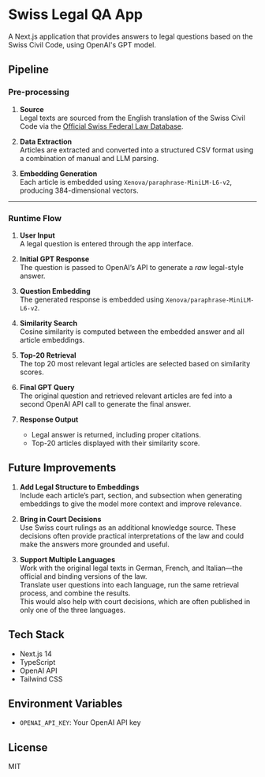 # Swiss Legal QA App

A Next.js application that provides answers to legal questions based on the Swiss Civil Code, using OpenAI's GPT model.

## Pipeline
### Pre-processing
1. **Source**  
   Legal texts are sourced from the English translation of the Swiss Civil Code via the [Official Swiss Federal Law Database](https://www.fedlex.admin.ch/eli/cc/24/233_245_233/en).

2. **Data Extraction**  
   Articles are extracted and converted into a structured CSV format using a combination of manual and LLM parsing.

3. **Embedding Generation**  
   Each article is embedded using `Xenova/paraphrase-MiniLM-L6-v2`, producing 384-dimensional vectors.

---

### Runtime Flow

1. **User Input**  
   A legal question is entered through the app interface.

2. **Initial GPT Response**  
   The question is passed to OpenAI’s API to generate a *raw* legal-style answer.

3. **Question Embedding**  
   The generated response is embedded using `Xenova/paraphrase-MiniLM-L6-v2`.

4. **Similarity Search**  
   Cosine similarity is computed between the embedded answer and all article embeddings.

5. **Top-20 Retrieval**  
   The top 20 most relevant legal articles are selected based on similarity scores.

6. **Final GPT Query**  
   The original question and retrieved relevant articles are fed into a second OpenAI API call to generate the final answer.

7. **Response Output**  
   - Legal answer is returned, including proper citations.  
   - Top-20 articles displayed with their similarity score.


## Future Improvements

1. **Add Legal Structure to Embeddings**  
   Include each article’s part, section, and subsection when generating embeddings to give the model more context and improve relevance.

2. **Bring in Court Decisions**  
   Use Swiss court rulings as an additional knowledge source. These decisions often provide practical interpretations of the law and could make the answers more grounded and useful.

3. **Support Multiple Languages**  
   Work with the original legal texts in German, French, and Italian—the official and binding versions of the law.  
   Translate user questions into each language, run the same retrieval process, and combine the results.  
   This would also help with court decisions, which are often published in only one of the three languages.

## Tech Stack

- Next.js 14
- TypeScript
- OpenAI API
- Tailwind CSS

## Environment Variables

- `OPENAI_API_KEY`: Your OpenAI API key

## License

MIT
